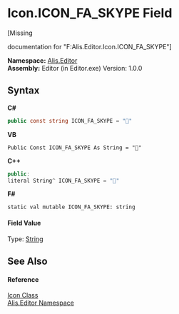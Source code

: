 # Icon.ICON_FA_SKYPE Field
 

\[Missing <summary> documentation for "F:Alis.Editor.Icon.ICON_FA_SKYPE"\]

**Namespace:**&nbsp;<a href="b150ade4-39de-a232-5f06-d3cdc1b2c538">Alis.Editor</a><br />**Assembly:**&nbsp;Editor (in Editor.exe) Version: 1.0.0

## Syntax

**C#**<br />
``` C#
public const string ICON_FA_SKYPE = ""
```

**VB**<br />
``` VB
Public Const ICON_FA_SKYPE As String = ""
```

**C++**<br />
``` C++
public:
literal String^ ICON_FA_SKYPE = ""
```

**F#**<br />
``` F#
static val mutable ICON_FA_SKYPE: string
```


#### Field Value
Type: <a href="https://docs.microsoft.com/dotnet/api/system.string" target="_blank">String</a>

## See Also


#### Reference
<a href="cc0f883c-67f8-f772-c6d7-a60b129f22a7">Icon Class</a><br /><a href="b150ade4-39de-a232-5f06-d3cdc1b2c538">Alis.Editor Namespace</a><br />